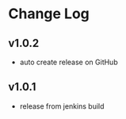 ﻿# Change Log

<!--## Unreleased-->
## v1.0.2

- auto create release on GitHub


## v1.0.1

- release from jenkins build




